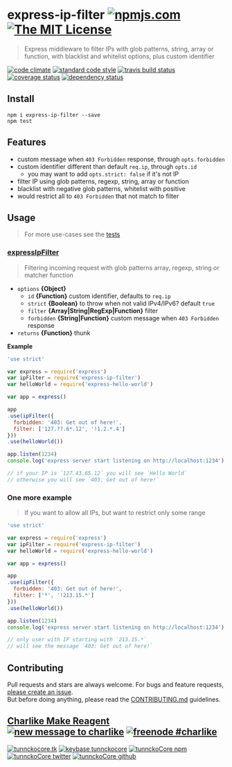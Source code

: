 # express-ip-filter [![npmjs.com][npmjs-img]][npmjs-url] [![The MIT License][license-img]][license-url] 

> Express middleware to filter IPs with glob patterns, string, array or function, with blacklist and whitelist options, plus custom identifier

[![code climate][codeclimate-img]][codeclimate-url] [![standard code style][standard-img]][standard-url] [![travis build status][travis-img]][travis-url] [![coverage status][coveralls-img]][coveralls-url] [![dependency status][david-img]][david-url]


## Install
```
npm i express-ip-filter --save
npm test
```


## Features
- custom message when `403 Forbidden` response, through `opts.forbidden`
- custom identifier different than default `req.ip`, through `opts.id`
  + you may want to add `opts.strict: false` if it's not IP
- filter IP using glob patterns, regexp, string, array or function
- blacklist with negative glob patterns, whitelist with positive
- would restrict all to `403 Forbidden` that not match to filter


## Usage
> For more use-cases see the [tests](./test.js)

### [expressIpFilter](./index.js#L26)
> Filtering incoming request with glob patterns array, regexp, string or matcher function

- `options` **{Object}**
  + `id` **{Function}** custom identifier, defaults to `req.ip`
  + `strict` **{Boolean}** to throw when not valid IPv4/IPv6? default `true`
  + `filter` **{Array|String|RegExp|Function}** filter
  + `forbidden` **{String|Function}** custom message when `403 Forbidden` response
- `returns` **{Function}** thunk

**Example**

```js
'use strict'

var express = require('express')
var ipFilter = require('express-ip-filter')
var helloWorld = require('express-hello-world')

var app = express()

app
.use(ipFilter({
  forbidden: '403: Get out of here!',
  filter: ['127.??.6*.12', '!1.2.*.4']
}))
.use(helloWorld())

app.listen(1234)
console.log('express server start listening on http://localhost:1234')

// if your IP is `127.43.65.12` you will see `Hello World`
// otherwise you will see `403: Get out of here!`
```

### One more example
> If you want to allow all IPs, but want to restrict only some range

```js
'use strict'

var express = require('express')
var ipFilter = require('express-ip-filter')
var helloWorld = require('express-hello-world')

var app = express()

app
.use(ipFilter({
  forbidden: '403: Get out of here!',
  filter: ['*', '!213.15.*']
}))
.use(helloWorld())

app.listen(1234)
console.log('express server start listening on http://localhost:1234')

// only user with IP starting with `213.15.*` 
// will see the message `403: Get out of here!`
```


## Contributing

Pull requests and stars are always welcome. For bugs and feature requests, [please create an issue](https://github.com/tunnckoCore/express-ip-filter/issues/new).  
But before doing anything, please read the [CONTRIBUTING.md](./CONTRIBUTING.md) guidelines.


## [Charlike Make Reagent](http://j.mp/1stW47C) [![new message to charlike][new-message-img]][new-message-url] [![freenode #charlike][freenode-img]][freenode-url]

[![tunnckocore.tk][author-www-img]][author-www-url] [![keybase tunnckocore][keybase-img]][keybase-url] [![tunnckoCore npm][author-npm-img]][author-npm-url] [![tunnckoCore twitter][author-twitter-img]][author-twitter-url] [![tunnckoCore github][author-github-img]][author-github-url]


[npmjs-url]: https://www.npmjs.com/package/express-ip-filter
[npmjs-img]: https://img.shields.io/npm/v/express-ip-filter.svg?label=express-ip-filter

[license-url]: https://github.com/tunnckoCore/express-ip-filter/blob/master/LICENSE.md
[license-img]: https://img.shields.io/badge/license-MIT-blue.svg


[codeclimate-url]: https://codeclimate.com/github/tunnckoCore/express-ip-filter
[codeclimate-img]: https://img.shields.io/codeclimate/github/tunnckoCore/express-ip-filter.svg

[travis-url]: https://travis-ci.org/tunnckoCore/express-ip-filter
[travis-img]: https://img.shields.io/travis/tunnckoCore/express-ip-filter.svg

[coveralls-url]: https://coveralls.io/r/tunnckoCore/express-ip-filter
[coveralls-img]: https://img.shields.io/coveralls/tunnckoCore/express-ip-filter.svg

[david-url]: https://david-dm.org/tunnckoCore/express-ip-filter
[david-img]: https://img.shields.io/david/tunnckoCore/express-ip-filter.svg

[standard-url]: https://github.com/feross/standard
[standard-img]: https://img.shields.io/badge/code%20style-standard-brightgreen.svg


[author-www-url]: http://www.tunnckocore.tk
[author-www-img]: https://img.shields.io/badge/www-tunnckocore.tk-fe7d37.svg

[keybase-url]: https://keybase.io/tunnckocore
[keybase-img]: https://img.shields.io/badge/keybase-tunnckocore-8a7967.svg

[author-npm-url]: https://www.npmjs.com/~tunnckocore
[author-npm-img]: https://img.shields.io/badge/npm-~tunnckocore-cb3837.svg

[author-twitter-url]: https://twitter.com/tunnckoCore
[author-twitter-img]: https://img.shields.io/badge/twitter-@tunnckoCore-55acee.svg

[author-github-url]: https://github.com/tunnckoCore
[author-github-img]: https://img.shields.io/badge/github-@tunnckoCore-4183c4.svg

[freenode-url]: http://webchat.freenode.net/?channels=charlike
[freenode-img]: https://img.shields.io/badge/freenode-%23charlike-5654a4.svg

[new-message-url]: https://github.com/tunnckoCore/messages
[new-message-img]: https://img.shields.io/badge/send%20me-message-green.svg
